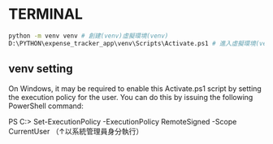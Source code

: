 # TERMINAL

```bash # 一種 terminal 的語法
python -m venv venv # 創建(venv)虛擬環境(venv)
D:\PYTHON\expense_tracker_app\venv\Scripts\Activate.ps1 # 進入虛擬環境(venv)
```


## venv setting
On Windows, it may be required to enable this Activate.ps1 script by setting the
execution policy for the user. You can do this by issuing the following PowerShell
command:

PS C:\> Set-ExecutionPolicy -ExecutionPolicy RemoteSigned -Scope CurrentUser
（↑以系統管理員身分執行）

